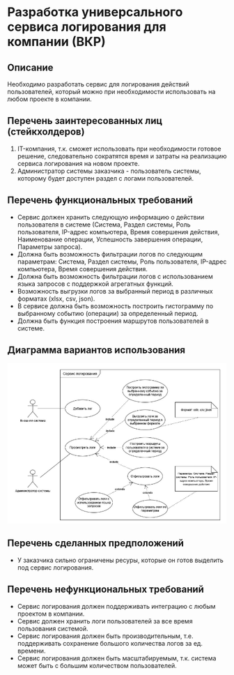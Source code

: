 # Разработка универсального сервиса логирования для компании (ВКР)

## Описание
Необходимо разработать сервис для логирования действий пользователей, который можно при необходимости использовать на любом проекте в компании.

## Перечень заинтересованных лиц (стейкхолдеров)
1. IT-компания, т.к. сможет использовать при необходимости готовое решение, следовательно сократятся время и затраты на реализацию сервиса логирования на новом проекте.
2. Администратор системы заказчика - пользователь системы, которому будет доступен раздел с логами пользователей.

## Перечень функциональных требований
- Сервис должен хранить следующую информацию о действии пользователя в системе (Система, Раздел системы, Роль пользователя, IP-адрес компьютера, Время совершения действия, Наименование операции, Успешность завершения операции, Параметры запроса).
- Должна быть возможность фильтрации логов по следующим параметрам: Система, Раздел системы, Роль пользователя, IP-адрес компьютера, Время совершения действия.
- Должна быть возможность фильтрации логов с использованием языка запросов с поддержкой агрегатных функций.
- Возможность выгрузки логов за выбранный период в различных форматах (xlsx, csv, json).
- В сервисе должна быть возможность построить гистограмму по выбранному событию (операции) за определенный период.
- Должна быть функция построения маршрутов пользователей в системе.

## Диаграмма вариантов использования
<p align="center"><img src="https://github.com/YusupovIlya/Software_architecture/blob/main/LR1%20Diagram.jpg"></p>

## Перечень сделанных предположений
- У заказчика сильно ограничены ресуры, которые он готов выделить под сервис логирования.

## Перечень нефункциональных требований
- Сервис логирования должен поддерживать интеграцию с любым проектом в компании.
- Сервис должен хранить логи пользователей за все время пользования системой.
- Сервис логирования должен быть производительным, т.е. поддерживать сохранение большого количества логов за ед. времени.
- Сервис логирования должен быть масштабируемым, т.к. система может быть с большим количеством пользователей.
